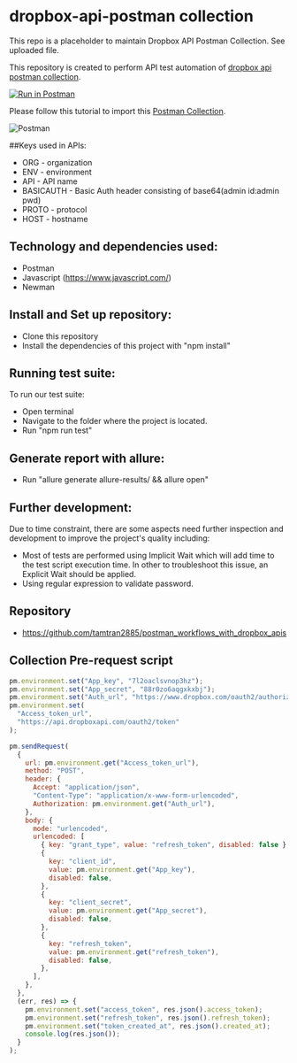 # dropbox-api-postman collection

This repo is a placeholder to maintain Dropbox API Postman Collection. See uploaded file.

This repository is created to perform API test automation of [dropbox api postman collection](https://opensource-demo.orangehrmlive.coms).

[![Run in Postman](https://run.pstmn.io/button.svg)](https://god.gw.postman.com/run-collection/16978833-108a4f17-d9aa-411a-851d-1ad106bc2da6?action=collection%2Ffork&collection-url=entityId%3D16978833-108a4f17-d9aa-411a-851d-1ad106bc2da6%26entityType%3Dcollection%26workspaceId%3Dfbdea7d7-a03d-4269-8090-270c57da2e0a)

Please follow this tutorial to import this [Postman Collection](https://www.getpostman.com/docs/collections).

![Postman](./apigee-edge-mgmt-api-postman-collection.png)

##Keys used in APIs:

- ORG - organization
- ENV - environment
- API - API name
- BASICAUTH - Basic Auth header consisting of base64(admin id:admin pwd)
- PROTO - protocol
- HOST - hostname

## Technology and dependencies used:

- Postman
- Javascript (https://www.javascript.com/)
- Newman

## Install and Set up repository:

- Clone this repository
- Install the dependencies of this project with "npm install"

## Running test suite:

To run our test suite:

- Open terminal
- Navigate to the folder where the project is located.
- Run "npm run test"

## Generate report with allure:

- Run "allure generate allure-results/ && allure open"

## Further development:

Due to time constraint, there are some aspects need further inspection and development to improve the project's quality including:

- Most of tests are performed using Implicit Wait which will add time to the test script execution time. In other to troubleshoot this issue, an Explicit Wait should be applied.
- Using regular expression to validate password.

## Repository

- https://github.com/tamtran2885/postman_workflows_with_dropbox_apis

## Collection Pre-request script

```javascript
pm.environment.set("App_key", "7l2oaclsvnop3hz");
pm.environment.set("App_secret", "88r0zo6aqgxkxbj");
pm.environment.set("Auth_url", "https://www.dropbox.com/oauth2/authorize");
pm.environment.set(
  "Access_token_url",
  "https://api.dropboxapi.com/oauth2/token"
);

pm.sendRequest(
  {
    url: pm.environment.get("Access_token_url"),
    method: "POST",
    header: {
      Accept: "application/json",
      "Content-Type": "application/x-www-form-urlencoded",
      Authorization: pm.environment.get("Auth_url"),
    },
    body: {
      mode: "urlencoded",
      urlencoded: [
        { key: "grant_type", value: "refresh_token", disabled: false },
        {
          key: "client_id",
          value: pm.environment.get("App_key"),
          disabled: false,
        },
        {
          key: "client_secret",
          value: pm.environment.get("App_secret"),
          disabled: false,
        },
        {
          key: "refresh_token",
          value: pm.environment.get("refresh_token"),
          disabled: false,
        },
      ],
    },
  },
  (err, res) => {
    pm.environment.set("access_token", res.json().access_token);
    pm.environment.set("refresh_token", res.json().refresh_token);
    pm.environment.set("token_created_at", res.json().created_at);
    console.log(res.json());
  }
);
```
